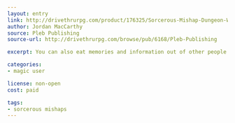 ```yaml
---
layout: entry
link: http://drivethrurpg.com/product/176325/Sorcerous-Mishap-Dungeon-World-Playbook-Bundle?manufacturers_id=6168
author: Jordan MacCarthy
source: Pleb Publishing
source-url: http://drivethrurpg.com/browse/pub/6168/Pleb-Publishing

excerpt: You can also eat memories and information out of other people’s heads if the get too close. Have fun.

categories:
- magic user

license: non-open
cost: paid

tags:
- sorcerous mishaps
---
```

